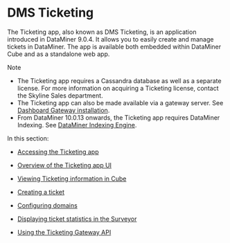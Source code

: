# DMS Ticketing

The Ticketing app, also known as DMS Ticketing, is an application introduced in DataMiner 9.0.4. It allows you to easily create and manage tickets in DataMiner. The app is available both embedded within DataMiner Cube and as a standalone web app.

> [!NOTE]
> -  The Ticketing app requires a Cassandra database as well as a separate license. For more information on acquiring a Ticketing license, contact the Skyline Sales department.
> -  The Ticketing app can also be made available via a gateway server. See [Dashboard Gateway installation](../newR_D/Dashboard_Gateway_installation.md).
> -  From DataMiner 10.0.13 onwards, the Ticketing app requires DataMiner Indexing. See [DataMiner Indexing Engine](../../part_3/databases/DataMiner_Indexing_Engine.md).

In this section:

- [Accessing the Ticketing app](Accessing_the_Ticketing_app.md)

- [Overview of the Ticketing app UI](Overview_of_the_Ticketing_app_UI.md)

- [Viewing Ticketing information in Cube](Viewing_Ticketing_information_in_Cube.md)

- [Creating a ticket](Creating_a_ticket1.md#creating-a-ticket)

- [Configuring domains](Configuring_domains.md)

- [Displaying ticket statistics in the Surveyor](Displaying_ticket_statistics_in_the_Surveyor.md)

- [Using the Ticketing Gateway API](Using_the_Ticketing_Gateway_API.md)
